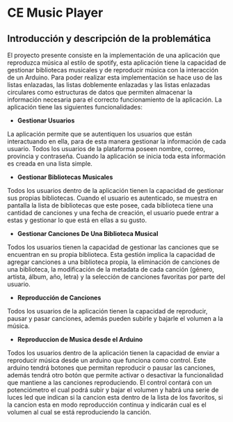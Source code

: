 CE Music Player
====================================
 
## Introducción y descripción de la problemática
 
El proyecto presente consiste en la implementación de una aplicación que reproduzca música al estilo de spotify, esta aplicación tiene la capacidad de gestionar bibliotecas musicales y de reproducir música con la interacción de un Arduino. Para poder realizar esta implementación se hace uso de las listas enlazadas, las listas doblemente enlazadas y las listas enlazadas circulares como estructuras de datos que permiten almacenar la información necesaria para el correcto funcionamiento de la aplicación. La aplicación tiene las siguientes funcionalidades:
 
* **Gestionar Usuarios**
 
La aplicación permite que se autentiquen los usuarios que están interactuando en ella, para de esta manera gestionar la información de cada usuario. Todos los usuarios de la plataforma poseen nombre, correo, provincia y contraseña. Cuando la aplicación se inicia toda esta información es creada en una lista simple.
 
 
* **Gestionar Bibliotecas Musicales**
 
Todos los usuarios dentro de la aplicación tienen la capacidad de gestionar sus propias bibliotecas. Cuando el usuario es autenticado, se muestra en pantalla la lista de bibliotecas que este posee, cada biblioteca tiene una cantidad de canciones y una fecha de creación, el usuario puede entrar a estas y gestionar lo que está en ellas a su gusto.
 
* **Gestionar Canciones De Una Biblioteca Musical**
 
Todos los usuarios tienen la capacidad de gestionar las canciones que se encuentran en su propia biblioteca. Esta gestión implica la capacidad de agregar canciones a una biblioteca propia, la eliminación de canciones de una biblioteca, la modificación de la metadata de cada canción (género, artista, álbum, año, letra) y la selección de canciones favoritas por parte del usuario.
 
* **Reproducción de Canciones**
 
Todos los usuarios de la aplicación tienen la capacidad de reproducir, pausar y pasar canciones, además pueden subirle y bajarle el volumen a la música.
 
* **Reproduccion de Musica desde el Arduino**
 
Todos los usuarios dentro de la aplicación tienen la capacidad de enviar a reproducir música desde un arduino que funciona como control. Este arduino tendrá botones que permitan reproducir o pausar las canciones, además tendrá otro botón que permite activar o desactivar la funcionalidad que mantiene a las canciones reproduciendo. El control contará con un potenciómetro el cual podrá subir y bajar el volumen y habrá una serie de luces led que indican si la cancion esta dentro de la lista de los favoritos, si la cancion esta en modo reproducción continua y indicarán cual es el volumen al cual se está reproduciendo la canción.
